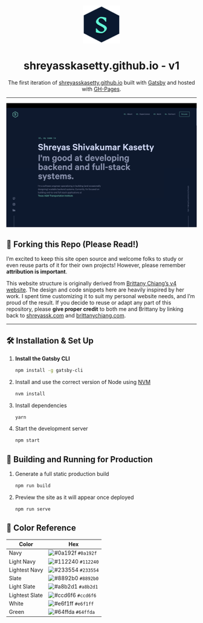 <div align="center">
  <!-- Replace this with your own logo or an image of your choosing -->
   <img alt="Logo" src="https://raw.githubusercontent.com/shreyasskasetty/Portfolio-Website/main/src/images/logo.png" width="100" />
</div>

<h1 align="center">
  shreyasskasetty.github.io - v1
</h1>

<p align="center">
  The first iteration of
  <a href="https://shreyasskasetty.github.io/" target="_blank">shreyasskasetty.github.io</a> built with
  <a href="https://www.gatsbyjs.com" target="_blank">Gatsby</a> and hosted with
  <a href="https://www.netlify.com" target="_blank">GH-Pages</a>.
</p>

---

![demo](https://raw.githubusercontent.com/shreyasskasetty/Portfolio-Website/main/src/images/demo.png)

## 🚨 Forking this Repo (Please Read!)

I’m excited to keep this site open source and welcome folks to study or even reuse parts of it for their own projects! However, please remember **attribution is important**.

This website structure is originally derived from [Brittany Chiang’s v4 website](https://github.com/bchiang7/v4). The design and code snippets here are heavily inspired by her work. I spent time customizing it to suit my personal website needs, and I’m proud of the result. If you decide to reuse or adapt any part of this repository, please **give proper credit** to both me and Brittany by linking back to [shreyassk.com](https://shreyassk.com) and [brittanychiang.com](https://brittanychiang.com).

---

## 🛠 Installation & Set Up

1. **Install the Gatsby CLI**

   ```sh
   npm install -g gatsby-cli

   ```

2. Install and use the correct version of Node using [NVM](https://github.com/nvm-sh/nvm)

   ```sh
   nvm install
   ```

3. Install dependencies

   ```sh
   yarn
   ```

4. Start the development server

   ```sh
   npm start
   ```

## 🚀 Building and Running for Production

1. Generate a full static production build

   ```sh
   npm run build
   ```

1. Preview the site as it will appear once deployed

   ```sh
   npm run serve
   ```

## 🎨 Color Reference

| Color          | Hex                                                                |
| -------------- | ------------------------------------------------------------------ |
| Navy           | ![#0a192f](https://via.placeholder.com/10/0a192f?text=+) `#0a192f` |
| Light Navy     | ![#112240](https://via.placeholder.com/10/0a192f?text=+) `#112240` |
| Lightest Navy  | ![#233554](https://via.placeholder.com/10/303C55?text=+) `#233554` |
| Slate          | ![#8892b0](https://via.placeholder.com/10/8892b0?text=+) `#8892b0` |
| Light Slate    | ![#a8b2d1](https://via.placeholder.com/10/a8b2d1?text=+) `#a8b2d1` |
| Lightest Slate | ![#ccd6f6](https://via.placeholder.com/10/ccd6f6?text=+) `#ccd6f6` |
| White          | ![#e6f1ff](https://via.placeholder.com/10/e6f1ff?text=+) `#e6f1ff` |
| Green          | ![#64ffda](https://via.placeholder.com/10/64ffda?text=+) `#64ffda` |
